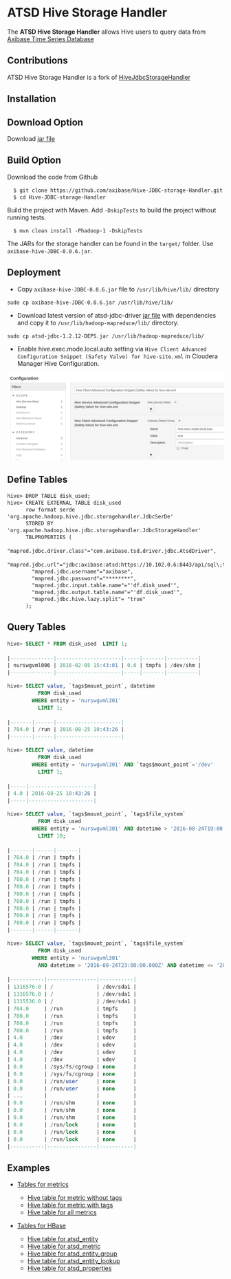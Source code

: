 # ATSD Hive Storage Handler

The **ATSD Hive Storage Handler** allows Hive users to query data from [Axibase Time Series Database](http://axibase.com/products/axibase-time-series-database/)

## Contributions

ATSD Hive Storage Handler is a fork of [HiveJdbcStorageHandler](https://github.com/qubole/Hive-JDBC-Storage-Handler)

## Installation

## Download Option

Download [jar file](https://github.com/axibase/Hive-JDBC-Storage-Handler/releases/download/0.0.6/axibase-hive-JDBC-0.0.6.jar)

## Build Option

Download the code from Github

```
  $ git clone https://github.com/axibase/Hive-JDBC-storage-Handler.git
  $ cd Hive-JDBC-storage-Handler
```

Build the project with Maven. Add ```-DskipTests``` to build the project without running tests.

```
  $ mvn clean install -Phadoop-1 -DskipTests
```

The JARs for the storage handler can be found in the ```target/``` folder. Use ```axibase-hive-JDBC-0.0.6.jar```.

## Deployment

* Copy `axibase-hive-JDBC-0.0.6.jar` file to `/usr/lib/hive/lib/` directory

```
sudo cp axibase-hive-JDBC-0.0.6.jar /usr/lib/hive/lib/
```

* Download latest version of atsd-jdbc-driver [jar file](https://github.com/axibase/atsd-jdbc/releases/download/RELEASE-1.2.11/atsd-jdbc-1.2.12-DEPS.jar) with dependencies and copy it to `/usr/lib/hadoop-mapreduce/lib/` directory.

```
sudo cp atsd-jdbc-1.2.12-DEPS.jar /usr/lib/hadoop-mapreduce/lib/
```

* Enable hive.exec.mode.local.auto setting via `Hive Client Advanced Configuration Snippet (Safety Valve) for hive-site.xml` in Cloudera Manager Hive Configuration.

![](images/local-mode.png)


## Define Tables

```
hive> DROP TABLE disk_used;
hive> CREATE EXTERNAL TABLE disk_used
      row format serde 'org.apache.hadoop.hive.jdbc.storagehandler.JdbcSerDe'
      STORED BY 'org.apache.hadoop.hive.jdbc.storagehandler.JdbcStorageHandler'
      TBLPROPERTIES (
        "mapred.jdbc.driver.class"="com.axibase.tsd.driver.jdbc.AtsdDriver",
        "mapred.jdbc.url"="jdbc:axibase:atsd:https://10.102.0.6:8443/api/sql\;trustServerCertificate=true",
        "mapred.jdbc.username"="axibase",
        "mapred.jdbc.password"="********",
        "mapred.jdbc.input.table.name"="'df.disk_used'",
        "mapred.jdbc.output.table.name"="'df.disk_used'",
        "mapred.jdbc.hive.lazy.split"= "true"
      );
```


## Query Tables

```sql
hive> SELECT * FROM disk_used  LIMIT 1;

|--------------|---------------------|-----|-------|----------| 
| nurswgvml006 | 2016-02-05 15:43:01 | 0.0 | tmpfs | /dev/shm | 
|--------------|---------------------|-----|-------|----------| 
```

```sql
hive> SELECT value, `tags$mount_point`, datetime  
          FROM disk_used 
        WHERE entity = 'nurswgvml301' 
          LIMIT 1;

|-------|------|---------------------| 
| 704.0 | /run | 2016-08-25 10:43:26 | 
|-------|------|---------------------| 
```


```sql
hive> SELECT value, datetime 
          FROM disk_used 
        WHERE entity = 'nurswgvml301' AND `tags$mount_point`='/dev' 
          LIMIT 1;

|-----|---------------------| 
| 4.0 | 2016-08-25 10:43:26 | 
|-----|---------------------| 
```


```sql
hive> SELECT value, `tags$mount_point`, `tags$file_system` 
          FROM disk_used 
        WHERE entity = 'nurswgvml301' AND datetime > '2016-08-24T19:00:00.000Z' 
          LIMIT 10;

|-------|------|-------| 
| 704.0 | /run | tmpfs | 
| 704.0 | /run | tmpfs | 
| 704.0 | /run | tmpfs | 
| 700.0 | /run | tmpfs | 
| 700.0 | /run | tmpfs | 
| 700.0 | /run | tmpfs | 
| 700.0 | /run | tmpfs | 
| 700.0 | /run | tmpfs | 
| 700.0 | /run | tmpfs | 
| 700.0 | /run | tmpfs | 
|-------|------|-------| 
```


```sql
hive> SELECT value, `tags$mount_point`, `tags$file_system` 
          FROM disk_used 
        WHERE entity = 'nurswgvml301' 
          AND datetime > '2016-08-24T23:00:00.000Z' AND datetime <= '2016-08-25T10:45:00.000Z' order by value desc;

|-----------|----------------|-----------| 
| 1316576.0 | /              | /dev/sda1 | 
| 1316576.0 | /              | /dev/sda1 | 
| 1315536.0 | /              | /dev/sda1 | 
| 704.0     | /run           | tmpfs     | 
| 700.0     | /run           | tmpfs     | 
| 700.0     | /run           | tmpfs     | 
| 700.0     | /run           | tmpfs     | 
| 4.0       | /dev           | udev      | 
| 4.0       | /dev           | udev      | 
| 4.0       | /dev           | udev      | 
| 4.0       | /dev           | udev      | 
| 0.0       | /sys/fs/cgroup | none      | 
| 0.0       | /sys/fs/cgroup | none      | 
| 0.0       | /run/user      | none      | 
| 0.0       | /run/user      | none      | 
| ...       |                |           | 
| 0.0       | /run/shm       | none      | 
| 0.0       | /run/shm       | none      | 
| 0.0       | /run/shm       | none      | 
| 0.0       | /run/lock      | none      | 
| 0.0       | /run/lock      | none      | 
| 0.0       | /run/lock      | none      | 
|-----------|----------------|-----------| 
```

## Examples

* [Tables for metrics](examples.md#jdbcstoragehandler)
    * [Hive table for metric without tags](examples.md#hive-table-for-metric-without-tags)
    * [Hive table for metric with tags](examples.md#hive-table-for-metric-with-tags)
    * [Hive table for all metrics](examples.md#hive-table-for-atsd_series)
	
* [Tables for HBase](examples.md#hbasestoragehandler)
    * [Hive table for atsd_entity](examples.md#hive-table-for-atsd_entity)
    * [Hive table for atsd_metric](examples.md#hive-table-for-atsd_metric)
    * [Hive table for atsd_entity_group](examples.md#hive-table-for-atsd_entity_group)
    * [Hive table for atsd_entity_lookup](examples.md#hive-table-for-atsd_entity_lookup)
    * [Hive table for atsd_properties](examples.md#hive-table-for-atsd_properties)
